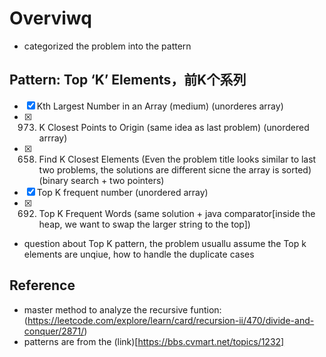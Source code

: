 # Overviwq
- categorized the problem  into the pattern
##  Pattern: Top ‘K’ Elements，前K个系列
- [x] Kth Largest Number in an Array (medium) (unorderes array)
- [x] 973. K Closest Points to Origin (same idea as last problem) (unordered arrray)
- [x] 658. Find K Closest Elements (Even the problem title looks similar to last two problems, the solutions are different sicne the array is sorted)(binary search + two pointers)
- [x] Top K frequent number (unordered array)
- [x] 692. Top K Frequent Words (same solution + java comparator[inside the heap, we want to swap the larger string to the top])

- question about Top K pattern, the problem usuallu assume the Top k elements are unqiue, how to handle the duplicate cases


## Reference
- master method to analyze the recursive funtion: (https://leetcode.com/explore/learn/card/recursion-ii/470/divide-and-conquer/2871/)
- patterns are from the (link)[https://bbs.cvmart.net/topics/1232]
